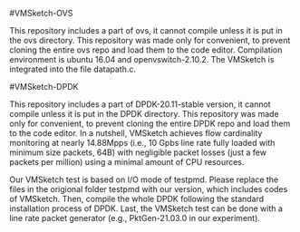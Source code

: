 #VMSketch-OVS

This repository includes a part of ovs, it cannot compile unless it is put in the ovs directory. This repository was made only for convenient, to prevent cloning the entire ovs repo and load them to the code editor. Compilation environment is ubuntu 16.04 and openvswitch-2.10.2. The VMSketch is integrated into the file datapath.c.

#VMSketch-DPDK

This repository includes a part of DPDK-20.11-stable version, it cannot compile unless it is put in the DPDK directory. This repository was made only for convenient, to prevent cloning the entire DPDK repo and load them to the code editor. In a nutshell, VMSketch achieves flow cardinality monitoring at nearly 14.88Mpps (i.e., 10 Gpbs line rate fully loaded with minimum size packets, 64B) with negligible packet losses (just a few packets per million) using a minimal amount of CPU resources.

Our VMSketch test is based on I/O mode of testpmd. Please replace the files in the origional folder testpmd with our version, which includes codes of VMSketch. Then, compile the whole DPDK following the standard installation process of DPDK. Last, the VMSketch test can be done with a line rate packet generator (e.g., PktGen-21.03.0 in our experiment).
